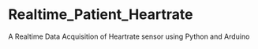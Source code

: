 # Realtime_Patient_Heartrate
A Realtime Data Acquisition of Heartrate sensor using Python and Arduino
